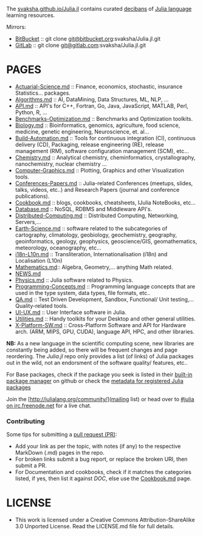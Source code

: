 The [svaksha.github.io/Julia.jl](http://svaksha.github.io/Julia.jl) contains curated [decibans](http://en.wikipedia.org/wiki/Ban_%28information%29) of [Julia language](https://github.com/JuliaLang) learning resources.

Mirrors:
* [BitBucket](https://bitbucket.org/svaksha/Julia.jl) :: git clone git@bitbucket.org:svaksha/Julia.jl.git
* [GitLab](https://gitlab.com/svaksha/Julia.jl) :: git clone git@gitlab.com:svaksha/Julia.jl.git 


# PAGES
* [Actuarial-Science.md](https://github.com/svaksha/Julia.jl/blob/master/Actuarial-Science.md) :: Finance, economics, stochastic, insurance Statistics... packages.
* [Algorithms.md](https://github.com/svaksha/Julia.jl/blob/master/Algorithms.md) :: AI, DataMining, Data Structures, ML, NLP, ...
* [API.md](https://github.com/svaksha/Julia.jl/blob/master/API.md) :: API's for C++, Fortran, Go, Java, JavaScript, MATLAB, Perl, Python, R, ...
* [Benchmarks-Optimization.md](https://github.com/svaksha/Julia.jl/blob/master/Benchmarks-Optimization.md) :: Benchmarks and Optimization toolkits.
* [Biology.md](https://github.com/svaksha/Julia.jl/blob/master/Biology.md) :: Bioinformatics, genomics, agriculture, food science, medicine, genetic engineering, Neuroscience, et. al...
* [Build-Automation.md](https://github.com/svaksha/Julia.jl/blob/master/Build-Automation.md) :: Tools for continuous integration (CI),  continuous delivery (CD), Packaging, release engineering (RE), release management (RM), software configuration management (SCM), etc...
* [Chemistry.md](https://github.com/svaksha/Julia.jl/blob/master/Chemistry.md) :: Analytical chemistry, cheminformatics, crystallography, nanochemistry, nuclear chemistry ...
* [Computer-Graphics.md](https://github.com/svaksha/Julia.jl/blob/master/Computer-Graphics.md) :: Plotting, Graphics and other Visualization tools.
* [Conferences-Papers.md](https://github.com/svaksha/Julia.jl/blob/master/Conferences-Papers.md) :: Julia-related Conferences (meetups, slides, talks, videos, etc..) and Research Papers (journal and conference publications).
* [Cookbook.md](https://github.com/svaksha/Julia.jl/blob/master/Cookbook.md) :: blogs, cookbooks, cheatsheets, IJulia NoteBooks, etc...
* [Database.md](https://github.com/svaksha/Julia.jl/blob/master/Database.md) :: NoSQL, RDBMS and Middleware API's.
* [Distributed-Computing.md](https://github.com/svaksha/Julia.jl/blob/master/Distributed-Computing.md) :: Distributed Computing, Networking, Servers,...
* [Earth-Science.md](https://github.com/svaksha/Julia.jl/blob/master/Earth-Science.md) :: software related to the subcategories of cartography, climatology, geobiology, geochemistry, geography, geoinformatics, geology‎, geophysics‎, geoscience/GIS, geomathematics, meteorology, oceanography, etc...
* [i18n-L10n.md](https://github.com/svaksha/Julia.jl/blob/master/i18n-L10n.md) :: Transliteration, Internationalisation (i18n) and Localisation (L10n)
* [Mathematics.md](https://github.com/svaksha/Julia.jl/blob/master/Mathematics.md):: Algebra, Geometry,... anything Math related.
* [NEWS.md](https://github.com/svaksha/Julia.jl/blob/master/NEWS.md)
* [Physics.md](https://github.com/svaksha/Julia.jl/blob/master/Physics.md) :: Julia software related to Physics.
* [Programming-Concepts.md](https://github.com/svaksha/Julia.jl/blob/master/Programming-Concepts.md) :: Programming language concepts that are used in the type system, data types, file formats, etc..
* [QA.md](https://github.com/svaksha/Julia.jl/blob/master/QA.md) :: Test Driven Development, Sandbox, Functional/ Unit testing,... Quality-related tools.
* [UI-UX.md](https://github.com/svaksha/Julia.jl/blob/master/UI-UX.md) :: User Interface software in Julia.
* [Utilities.md](https://github.com/svaksha/Julia.jl/blob/master/Utilities.md) :: Handy toolkits for your Desktop and other general utilities.
* [X-Platform-SW.md](https://github.com/svaksha/Julia.jl/blob/master/X-Platform-SW.md) :: Cross-Platform Software and API for Hardware arch. (ARM, MIPS, GPU, CUDA), language API, HPC, and other libraries.


**NB:** As a new language in the scientific computing scene, new libraries are constantly being added, so there will be frequent changes and page reordering. The *Julia.jl* repo only provides a list (of links) of Julia packages out in the wild, not an endorsment of the software quality/ features, etc.. 

For Base packages, check if the package you seek is listed in their [built-in package manager](https://github.com/JuliaLang/METADATA.jl) on github or check the [metadata for registered Julia packages](http://docs.julialang.org/en/latest/packages/packagelist/)

Join the [http://julialang.org/community/](mailing list) or head over to [#julia on irc.freenode.net](http://webchat.freenode.net/?channels=julia) for a live chat.


### Contributing
Some tips for submitting a [pull request (PR)](https://github.com/svaksha/Julia.jl/pulls):
* Add your link as per the topic, with notes (if any) to the respective MarkDown (.md) pages in the repo.
* For broken links submit a bug report, or replace the broken URI, then submit a PR.
* For Documentation and cookbooks, check if it matches the categories listed, if yes, then list it against *DOC*, else use the [Cookbook.md](https://github.com/svaksha/Julia.jl/blob/master/Cookbook.md) page.


# LICENSE 
* This work is licensed under a Creative Commons Attribution-ShareAlike 3.0 Unported License. Read the LICENSE.md file for full details.

